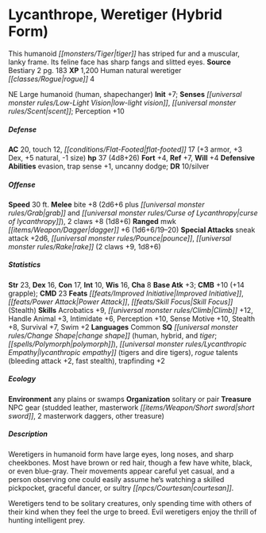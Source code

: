 ﻿---
cssclass: [monsters]
title1: Lycanthrope, Weretiger (Hybrid Form)
desc_short: This humanoid tiger has striped fur and a muscular, lanky frame. Its feline
  face has sharp fangs and slitted eyes.
title2: Weretiger (Hybrid Form)
CR: 4
sources:
- name: Bestiary 2
  page: 183
  link: http://paizo.com/pathfinderRPG/v5748btpy8hif
XP: 1200
race: Human
classes:
- natural weretiger rogue 4
alignment: NE
size: Large
type: humanoid
subtypes:
- human
- shapechanger
initiative:
  bonus: 7
senses:
  low-light vision: true
  scent: true
AC:
  AC: 20
  touch: 12
  flat_footed: 17
  components:
    armor: 3
    dex: 3
    natural: 5
    size: -1
HP:
  HP: 37
  long: 4d8+26
saves:
  fort: 4
  ref: 7
  will: 4
defensive_abilities:
- evasion
- trap sense +1
- uncanny dodge
DR:
- amount: 10
  weakness: silver
speeds:
  base: 30
attacks:
  melee:
  - - text: bite +8 (2d6+6 plus grab and curse of lycanthropy)
      entries:
      - - damage: 2d6+6
        - effect: grab
        - effect: curse of lycanthropy
      attack: bite
      bonus:
      - 8
    - text: 2 claws +8 (1d8+6)
      entries:
      - - damage: 1d8+6
      count: 2
      attack: claws
      bonus:
      - 8
  ranged:
  - - text: mwk dagger +6 (1d6+6/19-20)
      entries:
      - - damage: 1d6+6
          crit_range: 19-20
      attack: mwk dagger
      bonus:
      - 6
  special:
  - sneak attack +2d6
  - pounce
  - rake (2 claws +9, 1d8+6)
ability_scores:
  STR: 23
  DEX: 16
  CON: 17
  INT: 10
  WIS: 16
  CHA: 8
BAB: 3
CMB: 10
CMB_other: +14 grapple
CMD: 23
feats:
- name: Improved Initiative
- name: Power Attack
- name: Skill Focus (Stealth)
skills:
  Acrobatics: 9
  Climb: 12
  Handle Animal: 3
  Intimidate: 6
  Perception: 10
  Sense Motive: 10
  Stealth: 8
  Survival: 7
  Swim: 2
languages:
- Common
special_qualities:
- change shape (human, hybrid, and tiger; polymorph)
- lycanthropic empathy (tigers and dire tigers)
- rogue talents (bleeding attack +2, fast stealth)
- trapfinding +2
ecology:
  environment: any plains or swamps
  organization: solitary or pair
  treasure_type: NPC Gear
  treasure:
  - studded leather
  - masterwork short sword
  - 2 masterwork daggers
  - other treasure
desc_long: |-
  Weretigers in humanoid form have large eyes, long noses, and sharp cheekbones. Most have brown or red hair, though a few have white, black, or even blue-gray. Their movements appear careful yet casual, and a person observing one could easily assume he's watching a skilled pickpocket, graceful dancer, or sultry courtesan.

  Weretigers tend to be solitary creatures, only spending time with others of their kind when they feel the urge to breed. Evil weretigers enjoy the thrill of hunting intelligent prey.

---

# Lycanthrope, Weretiger (Hybrid Form)
This humanoid _[[monsters/Tiger|tiger]]_ has striped fur and a muscular, lanky frame. Its feline face has sharp fangs and slitted eyes.
**Source** Bestiary 2 pg. 183
**XP** 1,200
Human natural weretiger _[[classes/Rogue|rogue]]_ 4

NE Large humanoid (human, shapechanger)
**Init** +7; **Senses** _[[universal monster rules/Low-Light Vision|low-light vision]]_, _[[universal monster rules/Scent|scent]]_; Perception +10

##### Defense

**AC** 20, touch 12, _[[conditions/Flat-Footed|flat-footed]]_ 17 (+3 armor, +3 Dex, +5 natural, -1 size)
**hp** 37 (4d8+26)
**Fort** +4, **Ref** +7, **Will** +4
**Defensive Abilities** evasion, trap sense +1, uncanny dodge; **DR** 10/silver

##### Offense
**Speed** 30 ft.
**Melee** bite +8 (2d6+6 plus _[[universal monster rules/Grab|grab]]_ and _[[universal monster rules/Curse of Lycanthropy|curse of lycanthropy]]_), 2 claws +8 (1d8+6)
**Ranged** mwk _[[items/Weapon/Dagger|dagger]]_ +6 (1d6+6/19–20)
**Special Attacks** sneak attack +2d6, _[[universal monster rules/Pounce|pounce]]_, _[[universal monster rules/Rake|rake]]_ (2 claws +9, 1d8+6)

##### Statistics
**Str** 23, **Dex** 16, **Con** 17, **Int** 10, **Wis** 16, **Cha** 8
**Base Atk** +3; **CMB** +10 (+14 grapple); **CMD** 23
**Feats** _[[feats/Improved Initiative|Improved Initiative]]_, _[[feats/Power Attack|Power Attack]]_, _[[feats/Skill Focus|Skill Focus]]_ (Stealth)
**Skills** Acrobatics +9, _[[universal monster rules/Climb|Climb]]_ +12, Handle Animal +3, Intimidate +6, Perception +10, Sense Motive +10, Stealth +8, Survival +7, Swim +2
**Languages** Common
**SQ** _[[universal monster rules/Change Shape|change shape]]_ (human, hybrid, and _tiger_; _[[spells/Polymorph|polymorph]]_), _[[universal monster rules/Lycanthropic Empathy|lycanthropic empathy]]_ (tigers and dire tigers), _rogue_ talents (bleeding attack +2, fast stealth), trapfinding +2

##### Ecology

**Environment** any plains or swamps
**Organization** solitary or pair
**Treasure** NPC gear (studded leather, masterwork _[[items/Weapon/Short sword|short sword]]_, 2 masterwork daggers, other treasure)

##### Description

Weretigers in humanoid form have large eyes, long noses, and sharp cheekbones. Most have brown or red hair, though a few have white, black, or even blue-gray. Their movements appear careful yet casual, and a person observing one could easily assume he’s watching a skilled pickpocket, graceful dancer, or sultry _[[npcs/Courtesan|courtesan]]_.

Weretigers tend to be solitary creatures, only spending time with others of their kind when they feel the urge to breed. Evil weretigers enjoy the thrill of hunting intelligent prey.